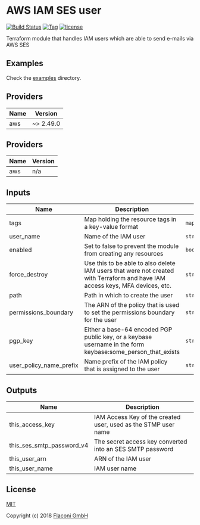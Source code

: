 # AWS IAM SES user

[![Build Status](https://travis-ci.com/Flaconi/terraform-aws-iam-ses-user.svg?branch=master)](https://travis-ci.com/Flaconi/terraform-aws-iam-ses-user)
[![Tag](https://img.shields.io/github/tag/Flaconi/terraform-aws-iam-ses-user.svg)](https://github.com/Flaconi/terraform-aws-iam-ses-user/releases)
[![license](http://img.shields.io/badge/license-MIT-brightgreen.svg)](http://opensource.org/licenses/MIT)

Terraform module that handles IAM users which are able to send e-mails via AWS SES

## Examples

Check the [examples](examples) directory.

<!-- BEGINNING OF PRE-COMMIT-TERRAFORM DOCS HOOK -->
## Providers

| Name | Version |
|------|---------|
| aws | ~> 2.49.0 |

<!-- BEGINNING OF PRE-COMMIT-TERRAFORM DOCS HOOK -->
## Providers

| Name | Version |
|------|---------|
| aws | n/a |

## Inputs

| Name | Description | Type | Default | Required |
|------|-------------|------|---------|:-----:|
| tags | Map holding the resource tags in a key-value format | `map(string)` | n/a | yes |
| user\_name | Name of the IAM user | `string` | n/a | yes |
| enabled | Set to false to prevent the module from creating any resources | `bool` | `true` | no |
| force\_destroy | Use this to be able to also delete IAM users that were not created with Terraform and have IAM access keys, MFA devices, etc. | `string` | `"false"` | no |
| path | Path in which to create the user | `string` | `"/"` | no |
| permissions\_boundary | The ARN of the policy that is used to set the permissions boundary for the user | `string` | `""` | no |
| pgp\_key | Either a base-64 encoded PGP public key, or a keybase username in the form keybase:some\_person\_that\_exists | `string` | `""` | no |
| user\_policy\_name\_prefix | Name prefix of the IAM policy that is assigned to the user | `string` | `"SESSendOnlyAccess"` | no |

## Outputs

| Name | Description |
|------|-------------|
| this\_access\_key | IAM Access Key of the created user, used as the STMP user name |
| this\_ses\_smtp\_password\_v4 | The secret access key converted into an SES SMTP password |
| this\_user\_arn | ARN of the IAM user |
| this\_user\_name | IAM user name |

<!-- END OF PRE-COMMIT-TERRAFORM DOCS HOOK -->

## License

[MIT](LICENSE)

Copyright (c) 2018 [Flaconi GmbH](https://github.com/Flaconi)
